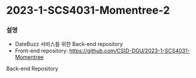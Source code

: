 # 2023-1-SCS4031-Momentree-2  

### 설명
- DateBuzz 서비스를 위한 Back-end repository
- Front-end repository: https://github.com/CSID-DGU/2023-1-SCS4031-Momentree

Back-end Repository
